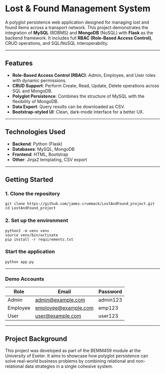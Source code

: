 # Lost & Found Management System

A polyglot persistence web application designed for managing lost and found items across a transport network. This project demonstrates the integration of **MySQL** (RDBMS) and **MongoDB** (NoSQL) with **Flask** as the backend framework. It includes full **RBAC (Role-Based Access Control)**, CRUD operations, and SQL/NoSQL interoperability.

---

##  Features

-  **Role-Based Access Control (RBAC)**: Admin, Employee, and User roles with dynamic permissions.
-  **CRUD Support**: Perform Create, Read, Update, Delete operations across SQL and MongoDB.
-  **Polyglot Persistence**: Combines the structure of MySQL with the flexibility of MongoDB.
-  **Data Export**: Query results can be downloaded as CSV.
-  **Bootstrap-styled UI**: Clean, dark-mode interface for a better UX.

---

## Technologies Used

- **Backend**: Python (Flask)
- **Databases**: MySQL, MongoDB
- **Frontend**: HTML, Bootstrap
- **Other**: Jinja2 templating, CSV export

---

## Getting Started

### 1. Clone the repository
```
git clone https://github.com/james-crummack/LostAndFound_project.git
cd LostAndFound_project
```

### 2. Set up the environment
```
python3 -m venv venv
source venv/bin/activate
pip install -r requirements.txt
```


### Start the application
```
python app.py
```

---

### Demo Accounts

| Role     | Email               | Password  |
|----------|---------------------|-----------|
| Admin    | admin@example.com   | admin123  |
| Employee | employee@example.com| emp123    |
| User     | user@example.com    | user123   |


---

## Project Background

This project was developed as part of the BEMM459 module at the University of Exeter. It aims to showcase how polyglot persistence can solve real-world business problems by combining relational and non-relational data strategies in a single cohesive system.
